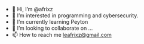 - 👋 Hi, I’m @afrixz
- 👀 I’m interested in programming and cybersecurity.
- 🌱 I’m currently learning Peyton
- 💞️ I’m looking to collaborate on ...
- 📫 How to reach me leafrixz@gmail.com

<!---
afrixz/afrixz is a ✨ special ✨ repository because its `README.md` (this file) appears on your GitHub profile.
You can click the Preview link to take a look at your changes.
--->
